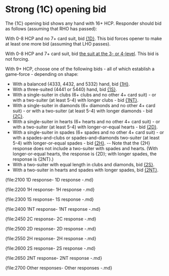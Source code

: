# <a name="1C_opening_bid"> Strong (1C) opening bid

The {1C} opening bid shows any hand with 16+ HCP. Responder should bid as follows (assuming that RHO has passed):

With 0-8 HCP and no 7+ card suit, bid [{1D}](#1D_response-to-1C-opening-bid). This bid forces opener to make at least one more bid (assuming that LHO passes).

With 0-8 HCP and 7+ card suit, bid [the suit at the 3- or 4-level](#Other-responses-to-1C-opening-bid). This bid is not forcing.

With 9+ HCP, choose one of the following bids - all of which establish a game-force - depending on shape:

- With a balanced (4333, 4432, and 5332) hand, bid [{1H}](#1H_response-to-1C-opening-bid).
- With a three-suited (4441 or 5440) hand, bid [{1S}](#1S_response-to-1C-opening-bid).
- With a single-suiter in clubs (6+ clubs and no other 4+ card suit) - or with a two-suiter (at least 5-4) with longer clubs - bid [{1NT}](#1NT_response-to-1C-opening-bid).
- With a single-suiter in diamonds (6+ diamonds and no other 4+ card suit) - or with a two-suiter (at least 5-4) with longer diamonds - bid [{2C}](#2C_response-to-1C-opening-bid).
- With a single-suiter in hearts (6+ hearts and no other 4+ card suit) - or with a two-suiter (at least 5-4) with longer-or-equal hearts - bid [{2D}](#2D_response-to-1C-opening-bid).
- With a single-suiter in spades (6+ spades and no other 4+ card suit) - or with a spades-and-clubs or spades-and-diamonds two-suiter (at least 5-4) with longer-or-equal spades - bid [{2H}](#2H_response-to-1C-opening-bid).
-- Note that the {2H} response does not include a two-suiter with spades and hearts. (With longer-or-equal hearts, the response is {2D}; with longer spades, the response is {2NT}.)
- With a two-suiter with equal length in clubs and diamonds, bid [{2S}](#2S_response-to-1C-opening-bid).
- With a two-suiter in hearts and spades with longer spades, bid [{2NT}](#2NT_response-to-1C-opening-bid).

{file:2100 1D response\- 1D response -.md}

{file:2200 1H response\- 1H response -.md}

{file:2300 1S response\- 1S response -.md}

{file:2400 1NT response\- 1NT response -.md}

{file:2450 2C response\- 2C response -.md}

{file:2500 2D response\- 2D response -.md}

{file:2550 2H response\- 2H response -.md}

{file:2600 2S response\- 2S response -.md}

{file:2650 2NT response\- 2NT response -.md}

{file:2700 Other responses\- Other responses -.md}
